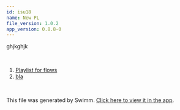 ```yaml
---
id: isu18
name: New PL
file_version: 1.0.2
app_version: 0.8.8-0
---
```


<!-- Intro - Do not remove this comment -->
ghjkghjk

<br/>

<!-- Steps - Do not remove this comment -->
1. [Playlist for flows](playlist-for-flows.vor43.pl.sw.md)
2. [bla](bla.233bj.sw.md)


<br/>

This file was generated by Swimm. [Click here to view it in the app](https://swimm-web-app.web.app/repos/ls4DA2fLasmQuEbT4ipw/docs/isu18).